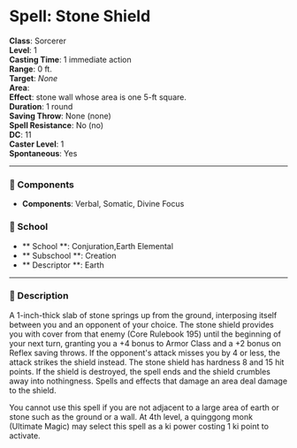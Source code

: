 
# Spell: Stone Shield
**Class**: Sorcerer  
**Level**: 1  
**Casting Time**: 1 immediate action  
**Range**: 0 ft.  
**Target**: _None_  
**Area**:   
**Effect**: stone wall whose area is one 5-ft square.  
**Duration**: 1 round  
**Saving Throw**: None (none)  
**Spell Resistance**: No (no)  
**DC**: 11  
**Caster Level**: 1  
**Spontaneous**: Yes

---

### 🔮 Components
- **Components**: Verbal, Somatic, Divine Focus

### 🏫 School
- ** School **: Conjuration,Earth Elemental
- ** Subschool **: Creation
- ** Descriptor **: Earth
---

### 📜 Description
A 1-inch-thick slab of stone springs up from the ground, interposing itself between you and an opponent of your choice. The stone shield provides you with cover from that enemy (Core Rulebook 195) until the beginning of your next turn, granting you a +4 bonus to Armor Class and a +2 bonus on Reflex saving throws. If the opponent's attack misses you by 4 or less, the attack strikes the shield instead. The stone shield has hardness 8 and 15 hit points. If the shield is destroyed, the spell ends and the shield crumbles away into nothingness. Spells and effects that damage an area deal damage to the shield.

You cannot use this spell if you are not adjacent to a large area of earth or stone such as the ground or a wall. At 4th level, a quinggong monk (Ultimate Magic) may select this spell as a ki power costing 1 ki point to activate.
